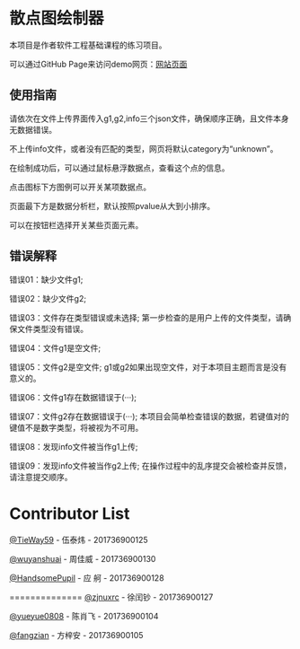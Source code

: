 # 散点图绘制器

本项目是作者软件工程基础课程的练习项目。

可以通过GitHub Page来访问demo网页：[网站页面](https://tieway59.github.io/ScatterPlotPainter/index.html)

## 使用指南

请依次在文件上传界面传入g1,g2,info三个json文件，确保顺序正确，且文件本身无数据错误。

不上传info文件，或者没有匹配的类型，网页将默认category为“unknown”。

在绘制成功后，可以通过鼠标悬浮数据点，查看这个点的信息。

点击图标下方图例可以开关某项数据点。

页面最下方是数据分析栏，默认按照pvalue从大到小排序。

可以在按钮栏选择开关某些页面元素。



## 错误解释

错误01：缺少文件g1;

错误02：缺少文件g2;

错误03：文件存在类型错误或未选择;
第一步检查的是用户上传的文件类型，请确保文件类型没有错误。

错误04：文件g1是空文件;

错误05：文件g2是空文件;
g1或g2如果出现空文件，对于本项目主题而言是没有意义的。


错误06：文件g1存在数据错误于(···);

错误07：文件g2存在数据错误于(···);
本项目会简单检查错误的数据，若键值对的键值不是数字类型，将被视为不可用。

错误08：发现info文件被当作g1上传;

错误09：发现info文件被当作g2上传;
在操作过程中的乱序提交会被检查并反馈，请注意提交顺序。

# Contributor List

[@TieWay59](https://github.com/lanlab-org/GeneExpressionScatterPlot-WuTaiwei/commits?author=TieWay59) - 伍泰炜 - 201736900125

[@wuyanshuai](https://github.com/lanlab-org/GeneExpressionScatterPlot-WuTaiwei/commits?author=wuyanshuai) - 周佳威 - 201736900130

[@HandsomePupil](https://github.com/lanlab-org/GeneExpressionScatterPlot-WuTaiwei/commits?author=HandsomePupil) - 应 舸 - 201736900128

==============
[@zjnuxrc](https://github.com/lanlab-org/GeneExpressionScatterPlot-WuTaiwei/commits?author=zjnuxrc) - 徐闰钞 - 201736900127

[@yueyue0808](https://github.com/lanlab-org/GeneExpressionScatterPlot-WuTaiwei/commits?author=yueyue0808) - 陈肖飞 - 201736900104

[@fangzian](https://github.com/lanlab-org/GeneExpressionScatterPlot-WuTaiwei/commits?author=fangzian) - 方梓安 - 201736900105